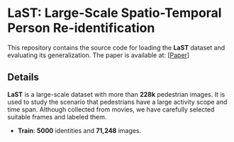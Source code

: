 # LaST: Large-Scale Spatio-Temporal Person Re-identification

This repository contains the source code for loading the **LaST** dataset and evaluating its generalization. 
The paper is available at: [[Paper](https://arxiv.org/pdf/2105.15076.pdf)] 

## Details
**LaST** is a large-scale dataset with more than **228k** pedestrian images. It is used to study the scenario that pedestrians have a large activity scope and time span. Although collected from movies, we have carefully selected suitable frames and labeled them.

* **Train**: **5000** identities and **71,248** images.


